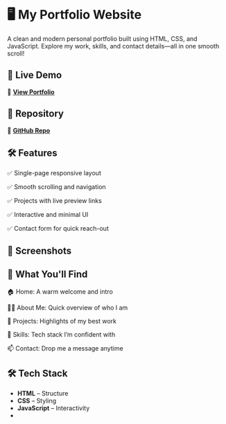 # 🖥️ My Portfolio Website 

A clean and modern personal portfolio built using HTML, CSS, and JavaScript. Explore my work, skills, and contact details—all in one smooth scroll!

## 🚀 Live Demo  
🔗 **[View Portfolio](https://gopeshsharmaa.github.io/Single-page-portfolio-website/)**  

## 📂 Repository  
🔗 **[GitHub Repo](https://github.com/Gopeshsharmaa/Single-page-portfolio-website)**  

## 🛠️ Features  
✅ Single-page responsive layout

✅ Smooth scrolling and navigation

✅ Projects with live preview links

✅ Interactive and minimal UI

✅ Contact form for quick reach-out

## 📸 Screenshots  


## 📖 What You'll Find 
🏠 Home: A warm welcome and intro

🙋‍♂️ About Me: Quick overview of who I am

💼 Projects: Highlights of my best work

🧠 Skills: Tech stack I’m confident with

📫 Contact: Drop me a message anytime  

## 🛠️ Tech Stack  
- **HTML** – Structure  
- **CSS** – Styling  
- **JavaScript** – Interactivity
-   
